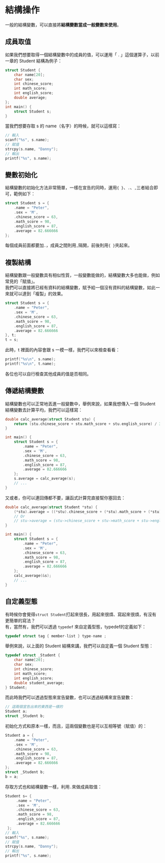 # 結構操作
一般的結構變數，可以直接將**結構變數當成一般變數來使用**。

## 成員取值
如果我們想要取得一個結構變數中的成員的值，可以運用「 . 」這個運算子，以前一章的 Student 結構為例子：  
```c++
struct Student {
    char name[20];
    char sex;
    int chinese_score;
    int math_score;
    int english_score;
    double average;
};
int main() {
    struct Student s;
}
```
當我們想要存取 s 的 name（名字）的時候，就可以這樣寫：  
```c++
// 輸入
scanf("%s", s.name);
// 賦值
strcpy(s.name, "Danny");
// 輸出
printf("%s", s.name);
```

## 變數初始化
結構變數的初始化方法非常簡單，一樣在宣告的同時，運用``{ }``、``.``、``,``三者結合即可，範例如下：
```c++
struct Student s = {
    .name = "Peter",
    .sex = 'M',
    .chinese_score = 63,
    .math_score = 98,
    .english_score = 87,
    .average = 82.666666
};
```
每個成員前面都要加``.``，成員之間則用``,``隔開，前後則用``{ }``夾起來。

## 複製結構
結構變數跟一般變數具有相似性質，一般變數能做的，結構變數大多也能做，例如常見的「賦值」。  
我們可以直接將已經有資料的結構變數，賦予給一個沒有資料的結構變數，如此一來就可以達到「複製」的效果。
```c++
struct Student s = {
    .name = "Peter",
    .sex = 'M',
    .chinese_score = 63,
    .math_score = 98,
    .english_score = 87,
    .average = 82.666666
}, t;
t = s;
```
此時，t 裡面的內容會跟 s 一模一樣，我們可以來檢查看看：  
```c++
printf("%s\n", s.name);
printf("%s\n", t.name);
```
各位也可以自行檢查其他成員的值是否相同。

## 傳遞結構變數
結構變數也可以正常地丟進一般變數中，舉例來說，如果我想傳入一個 Student 結構變數去計算平均，我們可以這樣寫：  
```c++
double calc_average(struct Student stu) {
    return (stu.chinese_score + stu.math_score + stu.english_score) / 3.0;
}

int main() {
    struct Student s = {
        .name = "Peter",
        .sex = 'M',
        .chinese_score = 63,
        .math_score = 98,
        .english_score = 87,
        .average = 82.666666
    };
    s.average = calc_average(s);
    // ...
}
```
又或者，你可以連回傳都不要，讓函式計算完直接幫你塞回去：  
```c++
double calc_average(struct Student *stu) {
    (*stu).average = ((*stu).chinese_score + (*stu).math_score + (*stu).english_score) / 3.0;
    // Or
    // stu->average = (stu->chinese_score + stu->math_score + stu->english_score) / 3.0;
}

int main() {
    struct Student s = {
        .name = "Peter",
        .sex = 'M',
        .chinese_score = 63,
        .math_score = 98,
        .english_score = 87,
        .average = 82.666666
    };
    calc_average(&s);
    // ...
}
```

## 自定義型態
有時候你會覺得``struct Student``打起來很長，用起來很煩、寫起來很煩，有沒有更簡單的寫法？  
有，當然有，我們可以透過 ``typedef`` 來自定義型態，typedef的定義如下：
```c++
typedef struct tag { member-list } type-name ; 
```
舉例來說，以上面的 Student 結構來講，我們可以自定義一個 Student 型態：  
```c++
typedef struct _Student {
    char name[20];
    char sex;
    int chinese_score;
    int math_score;
    int english_score;
    double student_average;
} Student;
```
而此時我們可以透過型態來宣告變數，也可以透過結構來宣告變數：  
```c++
// 這兩個宣告出來的東西是一樣的
Student a;
struct _Student b;
```
初始化方式和原本一樣，而且，這兩個變數也是可以互相等號（賦值）的：  
```c++
Student a = {
    .name = "Peter",
    .sex = 'M',
    .chinese_score = 63,
    .math_score = 98,
    .english_score = 87,
    .average = 82.666666
};
struct _Student b;
b = a;
```
存取方式也和結構變數一樣，利用``.``來做成員取值：  
```c++
Student s= {
     .name = "Peter",
     .sex = 'M',
     .chinese_score = 63,
     .math_score = 98,
     .english_score = 87,
     .average = 82.666666
 };
// 輸入
scanf("%s", s.name);
// 賦值
strcpy(s.name, "Danny");
// 輸出
printf("%s", s.name);
```
